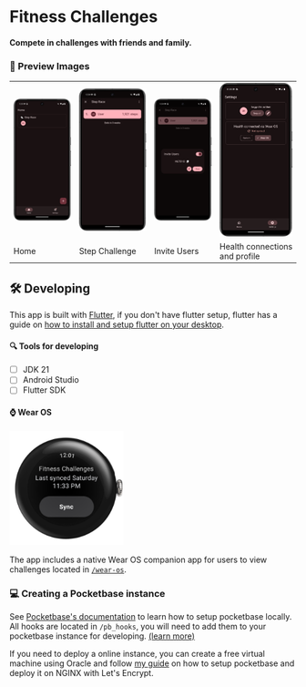 # Fitness Challenges

#### Compete in challenges with friends and family.

### 📸 Preview Images

|                                                                  |                                                                  |                                                                  |                                                                  |
| ---------------------------------------------------------------- | ---------------------------------------------------------------- | ---------------------------------------------------------------- | ---------------------------------------------------------------- |
| <img src="./images/Screenshot_20240902_003413.png" width="200"/> | <img src="./images/Screenshot_20240902_003428.png" width="200"/> | <img src="./images/Screenshot_20240902_003443.png" width="200"/> | <img src="./images/Screenshot_20240902_003507.png" width="200"/> |
| Home                                                             | Step Challenge                                                   | Invite Users                                                     | Health connections and profile                                   |

## 🛠️ Developing

This app is built with [Flutter](https://flutter.dev/), if you don't have flutter setup, flutter has a guide on [how to install and setup flutter on your desktop](https://docs.flutter.dev/get-started/install).

#### 🔍 Tools for developing
- [ ] JDK 21
- [ ] Android Studio
- [ ] Flutter SDK

#### ⌚ Wear OS

<img src="./images/Wear_Screenshot (with shell).png" width="200" alt="Wear OS Preview"/>

The app includes a native Wear OS companion app for users to view challenges located in [`/wear-os`](./wear-os).

### 💻 Creating a Pocketbase instance

See [Pocketbase's documentation](https://pocketbase.io/docs/) to learn how to setup pocketbase locally. All hooks are located in `/pb_hooks`, you will need to add them to your pocketbase instance for developing. [(learn more)](https://pocketbase.io/docs/js-overview/)

If you need to deploy a online instance, you can create a free virtual machine using Oracle and follow [my guide](https://gist.github.com/Turtlepaw/107bf7470c94bed187db5aee6a432f3d) on how to setup pocketbase and deploy it on NGINX with Let's Encrypt.